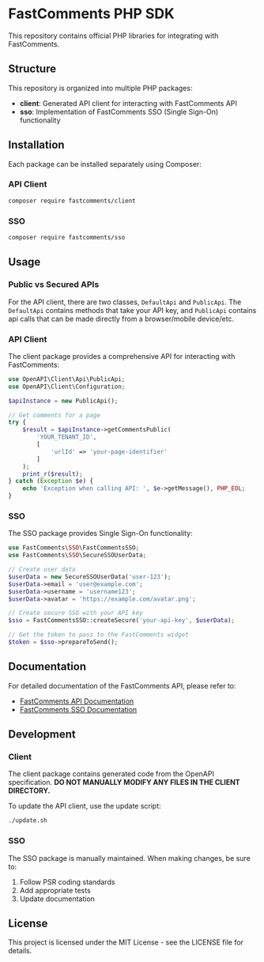 # FastComments PHP SDK

This repository contains official PHP libraries for integrating with FastComments.

## Structure

This repository is organized into multiple PHP packages:

- **client**: Generated API client for interacting with FastComments API
- **sso**: Implementation of FastComments SSO (Single Sign-On) functionality

## Installation

Each package can be installed separately using Composer:

### API Client

```bash
composer require fastcomments/client
```

### SSO

```bash
composer require fastcomments/sso
```

## Usage

### Public vs Secured APIs

For the API client, there are two classes, `DefaultApi` and `PublicApi`. The `DefaultApi` contains methods that take your API key, and `PublicApi` contains api calls
that can be made directly from a browser/mobile device/etc.

### API Client

The client package provides a comprehensive API for interacting with FastComments:

```php
use OpenAPI\Client\Api\PublicApi;
use OpenAPI\Client\Configuration;

$apiInstance = new PublicApi();

// Get comments for a page
try {
    $result = $apiInstance->getCommentsPublic(
        'YOUR_TENANT_ID',
        [
            'urlId' => 'your-page-identifier'
        ]
    );
    print_r($result);
} catch (Exception $e) {
    echo 'Exception when calling API: ', $e->getMessage(), PHP_EOL;
}
```

### SSO

The SSO package provides Single Sign-On functionality:

```php
use FastComments\SSO\FastCommentsSSO;
use FastComments\SSO\SecureSSOUserData;

// Create user data
$userData = new SecureSSOUserData('user-123');
$userData->email = 'user@example.com';
$userData->username = 'username123';
$userData->avatar = 'https://example.com/avatar.png';

// Create secure SSO with your API key
$sso = FastCommentsSSO::createSecure('your-api-key', $userData);

// Get the token to pass to the FastComments widget
$token = $sso->prepareToSend();
```

## Documentation

For detailed documentation of the FastComments API, please refer to:
- [FastComments API Documentation](https://docs.fastcomments.com/guide-api.html)
- [FastComments SSO Documentation](https://docs.fastcomments.com/guide-sso.html)

## Development

### Client

The client package contains generated code from the OpenAPI specification.
**DO NOT MANUALLY MODIFY ANY FILES IN THE CLIENT DIRECTORY.**

To update the API client, use the update script:

```bash
./update.sh
```

### SSO

The SSO package is manually maintained. When making changes, be sure to:

1. Follow PSR coding standards
2. Add appropriate tests
3. Update documentation

## License

This project is licensed under the MIT License - see the LICENSE file for details.